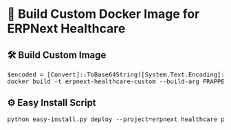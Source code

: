 # 🚀 Build Custom Docker Image for ERPNext Healthcare

## 🛠️ Build Custom Image
<pre>$encoded = [Convert]::ToBase64String([System.Text.Encoding]::UTF8.GetBytes((Get-Content "development\apps.json" -Raw))); 
docker build -t erpnext-healthcare-custom --build-arg FRAPPE_PATH=https://github.com/frappe/frappe --build-arg FRAPPE_BRANCH=version-15 --build-arg PYTHON_VERSION=3.11.6 --build-arg NODE_VERSION=18.18.2 --build-arg APPS_JSON_BASE64=$encoded -f images/custom/Containerfile .
</pre>


## ⚙️ Easy Install Script
<pre>python easy-install.py deploy --project=erpnext_healthcare_prod --image=erpnext-healthcare-custom --version=latest --sitename=healthcare.local --email=ahmadgt710@gmail.com --http-port=9003 --no-ssl --app=erpnext --app=healthcare
</pre>
